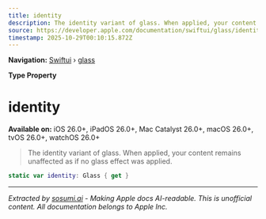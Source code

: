 ```yaml
---
title: identity
description: The identity variant of glass. When applied, your content remains unaffected as if no glass effect was applied.
source: https://developer.apple.com/documentation/swiftui/glass/identity
timestamp: 2025-10-29T00:10:15.872Z
---
```


**Navigation:** [Swiftui](/documentation/swiftui) › [glass](/documentation/swiftui/glass)

**Type Property**

# identity

**Available on:** iOS 26.0+, iPadOS 26.0+, Mac Catalyst 26.0+, macOS 26.0+, tvOS 26.0+, watchOS 26.0+

> The identity variant of glass. When applied, your content remains unaffected as if no glass effect was applied.

```swift
static var identity: Glass { get }
```

---

*Extracted by [sosumi.ai](https://sosumi.ai) - Making Apple docs AI-readable.*
*This is unofficial content. All documentation belongs to Apple Inc.*
